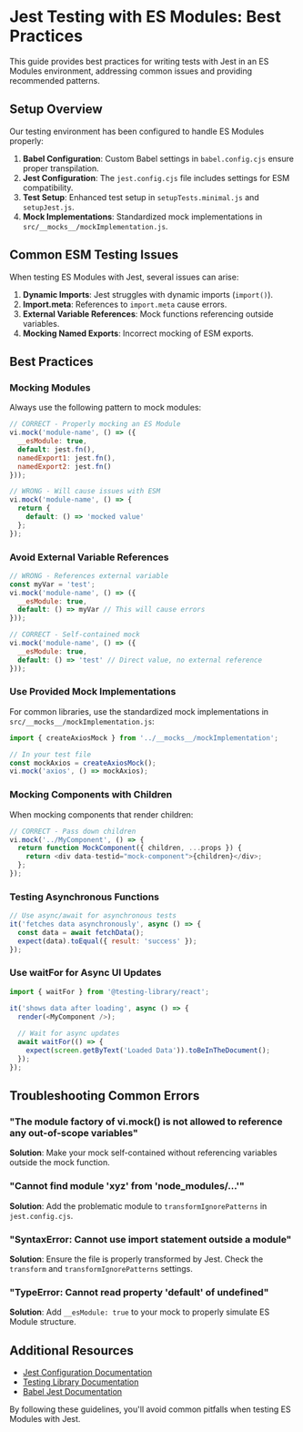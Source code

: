 # Jest Testing with ES Modules: Best Practices

This guide provides best practices for writing tests with Jest in an ES Modules environment, addressing common issues and providing recommended patterns.

## Setup Overview

Our testing environment has been configured to handle ES Modules properly:

1. **Babel Configuration**: Custom Babel settings in `babel.config.cjs` ensure proper transpilation.
2. **Jest Configuration**: The `jest.config.cjs` file includes settings for ESM compatibility.
3. **Test Setup**: Enhanced test setup in `setupTests.minimal.js` and `setupJest.js`.
4. **Mock Implementations**: Standardized mock implementations in `src/__mocks__/mockImplementation.js`.

## Common ESM Testing Issues

When testing ES Modules with Jest, several issues can arise:

1. **Dynamic Imports**: Jest struggles with dynamic imports (`import()`).
2. **Import.meta**: References to `import.meta` cause errors.
3. **External Variable References**: Mock functions referencing outside variables.
4. **Mocking Named Exports**: Incorrect mocking of ESM exports.

## Best Practices

### Mocking Modules

Always use the following pattern to mock modules:

```javascript
// CORRECT - Properly mocking an ES Module
vi.mock('module-name', () => ({
  __esModule: true,
  default: jest.fn(),
  namedExport1: jest.fn(),
  namedExport2: jest.fn()
}));

// WRONG - Will cause issues with ESM
vi.mock('module-name', () => {
  return {
    default: () => 'mocked value'
  };
});
```

### Avoid External Variable References

```javascript
// WRONG - References external variable
const myVar = 'test';
vi.mock('module-name', () => ({
  __esModule: true,
  default: () => myVar // This will cause errors
}));

// CORRECT - Self-contained mock
vi.mock('module-name', () => ({
  __esModule: true,
  default: () => 'test' // Direct value, no external reference
}));
```

### Use Provided Mock Implementations

For common libraries, use the standardized mock implementations in `src/__mocks__/mockImplementation.js`:

```javascript
import { createAxiosMock } from '../__mocks__/mockImplementation';

// In your test file
const mockAxios = createAxiosMock();
vi.mock('axios', () => mockAxios);
```

### Mocking Components with Children

When mocking components that render children:

```javascript
// CORRECT - Pass down children
vi.mock('../MyComponent', () => {
  return function MockComponent({ children, ...props }) {
    return <div data-testid="mock-component">{children}</div>;
  };
});
```

### Testing Asynchronous Functions

```javascript
// Use async/await for asynchronous tests
it('fetches data asynchronously', async () => {
  const data = await fetchData();
  expect(data).toEqual({ result: 'success' });
});
```

### Use waitFor for Async UI Updates

```javascript
import { waitFor } from '@testing-library/react';

it('shows data after loading', async () => {
  render(<MyComponent />);
  
  // Wait for async updates
  await waitFor(() => {
    expect(screen.getByText('Loaded Data')).toBeInTheDocument();
  });
});
```

## Troubleshooting Common Errors

### "The module factory of vi.mock() is not allowed to reference any out-of-scope variables"

**Solution**: Make your mock self-contained without referencing variables outside the mock function.

### "Cannot find module 'xyz' from 'node_modules/...'"

**Solution**: Add the problematic module to `transformIgnorePatterns` in `jest.config.cjs`.

### "SyntaxError: Cannot use import statement outside a module"

**Solution**: Ensure the file is properly transformed by Jest. Check the `transform` and `transformIgnorePatterns` settings.

### "TypeError: Cannot read property 'default' of undefined"

**Solution**: Add `__esModule: true` to your mock to properly simulate ES Module structure.

## Additional Resources

- [Jest Configuration Documentation](https://jestjs.io/docs/configuration)
- [Testing Library Documentation](https://testing-library.com/docs/)
- [Babel Jest Documentation](https://github.com/facebook/jest/tree/main/packages/babel-jest)

By following these guidelines, you'll avoid common pitfalls when testing ES Modules with Jest.